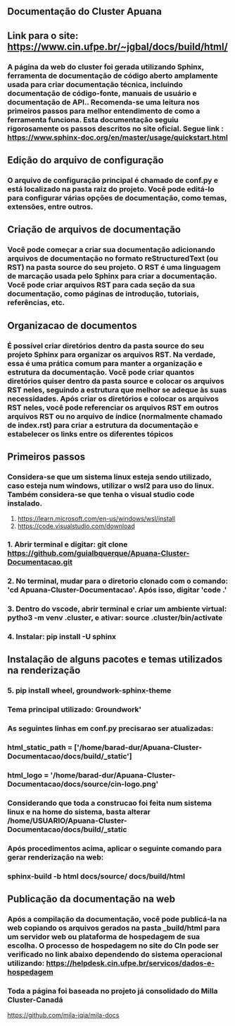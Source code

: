 ## **Documentação do Cluster Apuana**
## **Link para o site**: <https://www.cin.ufpe.br/~jgbal/docs/build/html/>

### A página da web do cluster foi gerada utilizando Sphinx, ferramenta de documentação de código aberto amplamente usada para criar documentação técnica, incluindo documentação de código-fonte, manuais de usuário e documentação de API.. Recomenda-se uma leitura nos primeiros passos para melhor entendimento de como a ferramenta funciona. Esta documentação seguiu rigorosamente os passos descritos no site oficial. Segue link : <https://www.sphinx-doc.org/en/master/usage/quickstart.html>

## Edição do arquivo de configuração
###  O arquivo de configuração principal é chamado de conf.py e está localizado na pasta raiz do projeto. Você pode editá-lo para configurar várias opções de documentação, como temas, extensões, entre outros.

## Criação de arquivos de documentação
### Você pode começar a criar sua documentação adicionando arquivos de documentação no formato reStructuredText (ou RST) na pasta source do seu projeto. O RST é uma linguagem de marcação usada pelo Sphinx para criar a documentação. Você pode criar arquivos RST para cada seção da sua documentação, como páginas de introdução, tutoriais, referências, etc.

## Organizacao de documentos

### É possível criar diretórios dentro da pasta source do seu projeto Sphinx para organizar os arquivos RST. Na verdade, essa é uma prática comum para manter a organização e estrutura da documentação. Você pode criar quantos diretórios quiser dentro da pasta source e colocar os arquivos RST neles, seguindo a estrutura que melhor se adeque às suas necessidades. Após criar os diretórios e colocar os arquivos RST neles, você pode referenciar os arquivos RST em outros arquivos RST ou no arquivo de índice (normalmente chamado de index.rst) para criar a estrutura da documentação e estabelecer os links entre os diferentes tópicos

## Primeiros passos
### Considera-se que um sistema linux esteja sendo utilizado, caso esteja num windows, utilizar o wsl2 para uso do linux. Também considera-se que tenha o visual studio code instalado. 
 1. <https://learn.microsoft.com/en-us/windows/wsl/install> 
 2. <https://code.visualstudio.com/download>
### 1. Abrir terminal e digitar: git clone https://github.com/guialbquerque/Apuana-Cluster-Documentacao.git

### 2. No terminal, mudar para o diretorio clonado com o comando: 'cd Apuana-Cluster-Documentacao'. Após isso, digitar 'code .' 
### 3.  Dentro do vscode, abrir terminal e criar um ambiente virtual: pytho3 -m venv .cluster, e ativar: source .cluster/bin/activate
### 4. Instalar: pip install -U sphinx
## Instalação de alguns pacotes e temas utilizados na renderização

### 5. pip install wheel, groundwork-sphinx-theme


### Tema principal utilizado: Groundwork'

### As seguintes linhas em conf.py precisarao ser atualizadas:

### html_static_path = ['/home/barad-dur/Apuana-Cluster-Documentacao/docs/build/_static']
### html_logo = '/home/barad-dur/Apuana-Cluster-Documentacao/docs/source/cin-logo.png'
### Considerando que toda a construcao foi feita num sistema linux e na home do sistema, basta alterar /home/USUARIO/Apuana-Cluster-Documentacao/docs/build/_static

### Após procedimentos acima, aplicar o seguinte comando para gerar renderização na web:

### sphinx-build -b html docs/source/ docs/build/html

## Publicação da documentação na web
### Após a compilação da documentação, você pode publicá-la na web copiando os arquivos gerados na pasta _build/html para um servidor web ou plataforma de hospedagem de sua escolha. O processo de hospedagem no site do CIn pode ser verificado no link abaixo dependendo do sistema operacional utilizando: <https://helpdesk.cin.ufpe.br/servicos/dados-e-hospedagem>
### Toda a página foi baseada no projeto já consolidado do Milla Cluster-Canadá
<https://github.com/mila-iqia/mila-docs>
